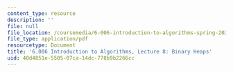 ```yaml
---
content_type: resource
description: ''
file: null
file_location: /coursemedia/6-006-introduction-to-algorithms-spring-2020/40d4851e550507ca14dc778b9b2266cc_MIT6_006S20_lec8.pdf
file_type: application/pdf
resourcetype: Document
title: '6.006 Introduction to Algorithms, Lecture 8: Binary Heaps'
uid: 40d4851e-5505-07ca-14dc-778b9b2266cc
---
```

